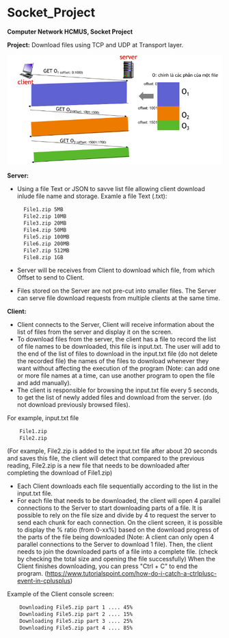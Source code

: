 # Socket_Project

**Computer Network HCMUS, Socket Project**

**Project:** Download files using TCP and UDP at Transport layer.

![](image.png)

**Server:**
- Using a file Text or JSON to savve list file allowing client download inlude file name and storage. Examle a file Text (.txt):

        File1.zip 5MB
        File2.zip 10MB
        File3.zip 20MB
        File4.zip 50MB
        File5.zip 100MB
        File6.zip 200MB
        File7.zip 512MB
        File8.zip 1GB

- Server will be receives from Client to download which file, from which Offset to send to Client.
- Files stored on the Server are not pre-cut into smaller files. The Server can serve file download requests from multiple clients at the same time.

**Client:**
- Client connects to the Server, Client will receive information about the list of files from the server and display it on the screen.
- To download files from the server, the client has a file to record the list of file names to be downloaded, this file is input.txt. The user will add to the end of the list of files to download in the input.txt file (do not delete the recorded file) the names of the files to download whenever they want without affecting the execution of the program (Note: can add one or more file names at a time, can use another program to open the file and add manually).
- The client is responsible for browsing the input.txt file every 5 seconds, to get the list of newly added files and download from the server. (do not download previously browsed files).

For example, input.txt file

        File1.zip
        File2.zip

(For example, File2.zip is added to the input.txt file after about 20 seconds and saves this file, the client will detect that compared to the previous reading, File2.zip is a new file that needs to be downloaded after completing the download of File1.zip)

- Each Client downloads each file sequentially according to the list in the input.txt file.
- For each file that needs to be downloaded, the client will open 4 parallel connections to the Server to start downloading parts of a file. It is possible to rely on the file size and divide by 4 to request the server to send each chunk for each connection. On the client screen, it is possible to display the % ratio (from 0-xx%) based on the download progress of the parts of the file being downloaded (Note: A client can only open 4 parallel connections to the Server to download 1 file).
Then, the client needs to join the downloaded parts of a file into a complete file. (check by checking the total size and opening the file successfully)
When the Client finishes downloading, you can press "Ctrl + C" to end the program. (https://www.tutorialspoint.com/how-do-i-catch-a-ctrlplusc-event-in-cplusplus)


Example of the Client console screen:

        Downloading File5.zip part 1 .... 45%
        Downloading File5.zip part 2 .... 15%
        Downloading File5.zip part 3 .... 25%
        Downloading File5.zip part 4 .... 85%

